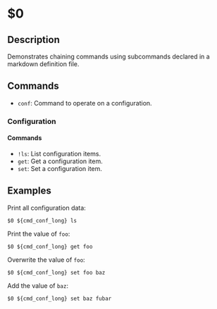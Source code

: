 $0
==

## Description

Demonstrates chaining commands using subcommands declared in a markdown definition file.

## Commands

* `conf`: Command to operate on a configuration.

### Configuration

#### Commands

* `!ls`: List configuration items.
* `get`: Get a configuration item.
* `set`: Set a configuration item.

## Examples

Print all configuration data:

```
$0 ${cmd_conf_long} ls
```

Print the value of `foo`:

```
$0 ${cmd_conf_long} get foo
```

Overwrite the value of `foo`:

```
$0 ${cmd_conf_long} set foo baz
```

Add the value of `baz`:

```
$0 ${cmd_conf_long} set baz fubar
```
